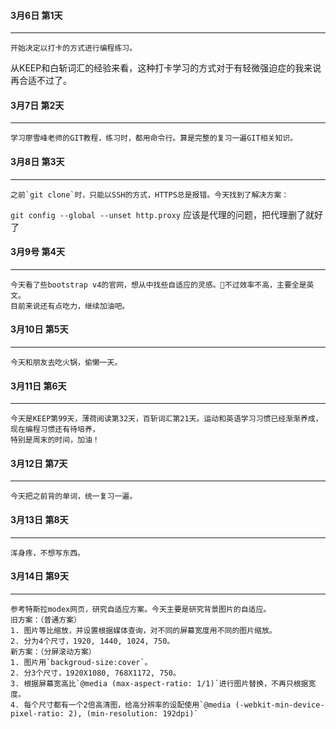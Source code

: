 #### 3月6日 第1天
---
    开始决定以打卡的方式进行编程练习。
从KEEP和白斩词汇的经验来看，这种打卡学习的方式对于有轻微强迫症的我来说再合适不过了。

#### 3月7日 第2天
---
    学习廖雪峰老师的GIT教程，练习时，都用命令行。算是完整的复习一遍GIT相关知识。

#### 3月8日 第3天
---
    之前`git clone`时，只能以SSH的方式，HTTPS总是报错。今天找到了解决方案：
`git config --global --unset http.proxy`
应该是代理的问题，把代理删了就好了


#### 3月9号 第4天
---
    今天看了些bootstrap v4的官网，想从中找些自适应的灵感。不过效率不高，主要全是英文。
    目前来说还有点吃力，继续加油吧。

#### 3月10日 第5天
---
    今天和朋友去吃火锅，偷懒一天。

#### 3月11日 第6天
---
    今天是KEEP第99天，薄荷阅读第32天，百斩词汇第21天。运动和英语学习习惯已经渐渐养成，现在编程习惯还有待培养，
    特别是周末的时间，加油！

#### 3月12日 第7天
---
    今天把之前背的单词，统一复习一遍。

#### 3月13日 第8天
---
    浑身疼，不想写东西。

#### 3月14日 第9天
---
    参考特斯拉modex网页，研究自适应方案。今天主要是研究背景图片的自适应。
    旧方案：（普通方案）
    1. 图片等比缩放，并设置根据媒体查询，对不同的屏幕宽度用不同的图片缩放。
    2. 分为4个尺寸，1920, 1440, 1024, 750。
    新方案：（分屏滚动方案）
    1. 图片用`backgroud-size:cover`。
    2. 分3个尺寸，1920X1080, 768X1172, 750。
    3. 根据屏幕宽高比`@media (max-aspect-ratio: 1/1)`进行图片替换，不再只根据宽度。
    4. 每个尺寸都有一个2倍高清图，给高分辨率的设配使用`@media (-webkit-min-device-pixel-ratio: 2), (min-resolution: 192dpi)`
